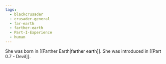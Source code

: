 ```yaml
---
tags:
  - blackcrusader
  - crusader-general
  - far-earth
  - farther-earth
  - Part-I-Experience
  - human
---
```

She was born in [[Farther Earth|farther earth]]. She was introduced in [[Part 0.7 - Devil]].